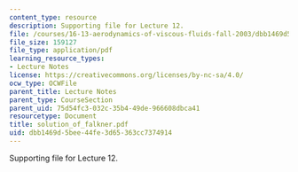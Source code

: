 ```yaml
---
content_type: resource
description: Supporting file for Lecture 12.
file: /courses/16-13-aerodynamics-of-viscous-fluids-fall-2003/dbb1469d5bee44fe3d65363cc7374914_solution_of_falkner.pdf
file_size: 159127
file_type: application/pdf
learning_resource_types:
- Lecture Notes
license: https://creativecommons.org/licenses/by-nc-sa/4.0/
ocw_type: OCWFile
parent_title: Lecture Notes
parent_type: CourseSection
parent_uid: 75d54fc3-032c-35b4-49de-966608dbca41
resourcetype: Document
title: solution_of_falkner.pdf
uid: dbb1469d-5bee-44fe-3d65-363cc7374914
---
```

Supporting file for Lecture 12.